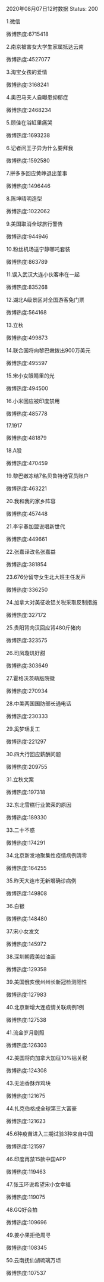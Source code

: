 2020年08月07日12时数据
Status: 200

1.微信

微博热度:6715418

2.南京被害女大学生家属抵达云南

微博热度:4527077

3.淘宝女孩的爱情

微博热度:3168241

4.奥巴马夫人自曝患抑郁症

微博热度:2468234

5.顾佳在浴缸里痛哭

微博热度:1693238

6.记者问王子异为什么要拜我

微博热度:1592580

7.拼多多回应黄峥退出董事

微博热度:1496446

8.陈坤晴明造型

微博热度:1022062

9.美国取消全球旅行警告

微博热度:944946

10.粉丝机场送宁静哪吒套装

微博热度:863789

11.误入武汉大连小伙客串在一起

微博热度:835268

12.湖北A级景区对全国游客免门票

微博热度:564168

13.立秋

微博热度:499873

14.联合国将向黎巴嫩拨出900万美元

微博热度:495597

15.宋小女眼睛里的光

微博热度:494500

16.小米回应被印度禁用

微博热度:485778

17.1917

微博热度:481879

18.A股

微博热度:470459

19.黎巴嫩冻结7名贝鲁特港官员账户

微博热度:463221

20.我和我的家乡阵容

微博热度:457448

21.李宇春加盟说唱新世代

微博热度:449661

22.张嘉译改名张嘉益

微博热度:381854

23.676分留守女生北大班主任发声

微博热度:336250

24.加拿大对美征收铝关税采取反制措施

微博热度:327172

25.贵阳背肉汉回应背480斤猪肉

微博热度:323575

26.司凤璇玑好甜

微博热度:303649

27.霍格沃茨萌版院徽

微博热度:270934

28.中美两国国防部长通电话

微博热度:230333

29.奚梦瑶复工

微博热度:221297

30.四大行回应薪酬问题

微博热度:209755

31.立秋文案

微博热度:197318

32.东北雪糕行业繁荣的原因

微博热度:189330

33.二十不惑

微博热度:174291

34.北京新发地聚集性疫情病例清零

微博热度:164255

35.昨天大连市无新增确诊病例

微博热度:149808

36.白银

微博热度:148480

37.宋小女发文

微博热度:145972

38.深圳朝霞美如油画

微博热度:129358

39.美国俄亥俄州州长新冠检测阳性

微博热度:127983

40.北京新增大连疫情关联病例1例

微博热度:127538

41.流金岁月剧照

微博热度:126303

42.美国将向加拿大加征10%铝关税

微博热度:124308

43.无油香酥炸鸡块

微博热度:121675

44.扎克伯格成全球第三大富豪

微博热度:121623

45.6种疫苗进入三期试验3种来自中国

微博热度:121597

46.印度再禁15款中国APP

微博热度:119463

47.张玉环说希望宋小女幸福

微博热度:119075

48.GQ好会拍

微博热度:109696

49.姜小果拒绝周寻

微博热度:108345

50.云南抚仙湖琉璃万顷

微博热度:107537

